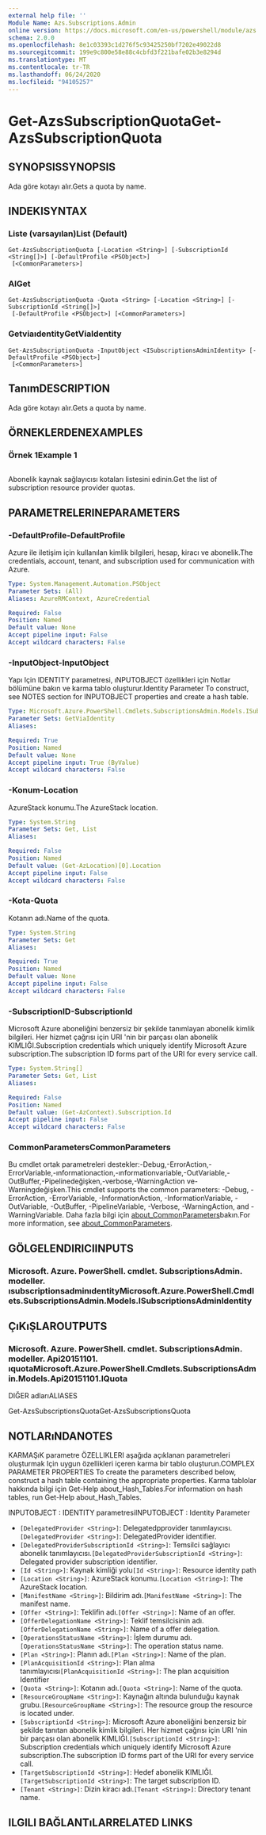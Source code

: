 ```yaml
---
external help file: ''
Module Name: Azs.Subscriptions.Admin
online version: https://docs.microsoft.com/en-us/powershell/module/azs.subscriptions.admin/get-azssubscriptionquota
schema: 2.0.0
ms.openlocfilehash: 8e1c03393c1d276f5c93425250bf7202e49022d8
ms.sourcegitcommit: 199e9c800e58e88c4cbfd3f221bafe02b3e8294d
ms.translationtype: MT
ms.contentlocale: tr-TR
ms.lasthandoff: 06/24/2020
ms.locfileid: "94105257"
---
```

# <span data-ttu-id="0f524-101">Get-AzsSubscriptionQuota</span><span class="sxs-lookup"><span data-stu-id="0f524-101">Get-AzsSubscriptionQuota</span></span>

## <span data-ttu-id="0f524-102">SYNOPSIS</span><span class="sxs-lookup"><span data-stu-id="0f524-102">SYNOPSIS</span></span>
<span data-ttu-id="0f524-103">Ada göre kotayı alır.</span><span class="sxs-lookup"><span data-stu-id="0f524-103">Gets a quota by name.</span></span>

## <span data-ttu-id="0f524-104">INDEKI</span><span class="sxs-lookup"><span data-stu-id="0f524-104">SYNTAX</span></span>

### <span data-ttu-id="0f524-105">Liste (varsayılan)</span><span class="sxs-lookup"><span data-stu-id="0f524-105">List (Default)</span></span>
```
Get-AzsSubscriptionQuota [-Location <String>] [-SubscriptionId <String[]>] [-DefaultProfile <PSObject>]
 [<CommonParameters>]
```

### <span data-ttu-id="0f524-106">Al</span><span class="sxs-lookup"><span data-stu-id="0f524-106">Get</span></span>
```
Get-AzsSubscriptionQuota -Quota <String> [-Location <String>] [-SubscriptionId <String[]>]
 [-DefaultProfile <PSObject>] [<CommonParameters>]
```

### <span data-ttu-id="0f524-107">Getviaıdentity</span><span class="sxs-lookup"><span data-stu-id="0f524-107">GetViaIdentity</span></span>
```
Get-AzsSubscriptionQuota -InputObject <ISubscriptionsAdminIdentity> [-DefaultProfile <PSObject>]
 [<CommonParameters>]
```

## <span data-ttu-id="0f524-108">Tanım</span><span class="sxs-lookup"><span data-stu-id="0f524-108">DESCRIPTION</span></span>
<span data-ttu-id="0f524-109">Ada göre kotayı alır.</span><span class="sxs-lookup"><span data-stu-id="0f524-109">Gets a quota by name.</span></span>

## <span data-ttu-id="0f524-110">ÖRNEKLERDEN</span><span class="sxs-lookup"><span data-stu-id="0f524-110">EXAMPLES</span></span>

### <span data-ttu-id="0f524-111">Örnek 1</span><span class="sxs-lookup"><span data-stu-id="0f524-111">Example 1</span></span>
```powershell

```

<span data-ttu-id="0f524-112">Abonelik kaynak sağlayıcısı kotaları listesini edinin.</span><span class="sxs-lookup"><span data-stu-id="0f524-112">Get the list of subscription resource provider quotas.</span></span>

## <span data-ttu-id="0f524-113">PARAMETRELERINE</span><span class="sxs-lookup"><span data-stu-id="0f524-113">PARAMETERS</span></span>

### <span data-ttu-id="0f524-114">-DefaultProfile</span><span class="sxs-lookup"><span data-stu-id="0f524-114">-DefaultProfile</span></span>
<span data-ttu-id="0f524-115">Azure ile iletişim için kullanılan kimlik bilgileri, hesap, kiracı ve abonelik.</span><span class="sxs-lookup"><span data-stu-id="0f524-115">The credentials, account, tenant, and subscription used for communication with Azure.</span></span>

```yaml
Type: System.Management.Automation.PSObject
Parameter Sets: (All)
Aliases: AzureRMContext, AzureCredential

Required: False
Position: Named
Default value: None
Accept pipeline input: False
Accept wildcard characters: False

```

### <span data-ttu-id="0f524-116">-InputObject</span><span class="sxs-lookup"><span data-stu-id="0f524-116">-InputObject</span></span>
<span data-ttu-id="0f524-117">Yapı Için IDENTITY parametresi, ıNPUTOBJECT özellikleri için Notlar bölümüne bakın ve karma tablo oluşturur.</span><span class="sxs-lookup"><span data-stu-id="0f524-117">Identity Parameter To construct, see NOTES section for INPUTOBJECT properties and create a hash table.</span></span>

```yaml
Type: Microsoft.Azure.PowerShell.Cmdlets.SubscriptionsAdmin.Models.ISubscriptionsAdminIdentity
Parameter Sets: GetViaIdentity
Aliases:

Required: True
Position: Named
Default value: None
Accept pipeline input: True (ByValue)
Accept wildcard characters: False

```

### <span data-ttu-id="0f524-118">-Konum</span><span class="sxs-lookup"><span data-stu-id="0f524-118">-Location</span></span>
<span data-ttu-id="0f524-119">AzureStack konumu.</span><span class="sxs-lookup"><span data-stu-id="0f524-119">The AzureStack location.</span></span>

```yaml
Type: System.String
Parameter Sets: Get, List
Aliases:

Required: False
Position: Named
Default value: (Get-AzLocation)[0].Location
Accept pipeline input: False
Accept wildcard characters: False

```

### <span data-ttu-id="0f524-120">-Kota</span><span class="sxs-lookup"><span data-stu-id="0f524-120">-Quota</span></span>
<span data-ttu-id="0f524-121">Kotanın adı.</span><span class="sxs-lookup"><span data-stu-id="0f524-121">Name of the quota.</span></span>

```yaml
Type: System.String
Parameter Sets: Get
Aliases:

Required: True
Position: Named
Default value: None
Accept pipeline input: False
Accept wildcard characters: False

```

### <span data-ttu-id="0f524-122">-SubscriptionID</span><span class="sxs-lookup"><span data-stu-id="0f524-122">-SubscriptionId</span></span>
<span data-ttu-id="0f524-123">Microsoft Azure aboneliğini benzersiz bir şekilde tanımlayan abonelik kimlik bilgileri. Her hizmet çağrısı için URI 'nin bir parçası olan abonelik KIMLIĞI.</span><span class="sxs-lookup"><span data-stu-id="0f524-123">Subscription credentials which uniquely identify Microsoft Azure subscription.The subscription ID forms part of the URI for every service call.</span></span>

```yaml
Type: System.String[]
Parameter Sets: Get, List
Aliases:

Required: False
Position: Named
Default value: (Get-AzContext).Subscription.Id
Accept pipeline input: False
Accept wildcard characters: False

```

### <span data-ttu-id="0f524-124">CommonParameters</span><span class="sxs-lookup"><span data-stu-id="0f524-124">CommonParameters</span></span>
<span data-ttu-id="0f524-125">Bu cmdlet ortak parametreleri destekler:-Debug,-ErrorAction,-ErrorVariable,-ınformationaction,-ınformationvariable,-OutVariable,-OutBuffer,-Pipelinedeğişken,-verbose,-WarningAction ve-Warningdeğişken.</span><span class="sxs-lookup"><span data-stu-id="0f524-125">This cmdlet supports the common parameters: -Debug, -ErrorAction, -ErrorVariable, -InformationAction, -InformationVariable, -OutVariable, -OutBuffer, -PipelineVariable, -Verbose, -WarningAction, and -WarningVariable.</span></span> <span data-ttu-id="0f524-126">Daha fazla bilgi için [about_CommonParameters](http://go.microsoft.com/fwlink/?LinkID=113216)bakın.</span><span class="sxs-lookup"><span data-stu-id="0f524-126">For more information, see [about_CommonParameters](http://go.microsoft.com/fwlink/?LinkID=113216).</span></span>

## <span data-ttu-id="0f524-127">GÖLGELENDIRICI</span><span class="sxs-lookup"><span data-stu-id="0f524-127">INPUTS</span></span>

### <span data-ttu-id="0f524-128">Microsoft. Azure. PowerShell. cmdlet. SubscriptionsAdmin. modeller. ısubscriptionsadminıdentity</span><span class="sxs-lookup"><span data-stu-id="0f524-128">Microsoft.Azure.PowerShell.Cmdlets.SubscriptionsAdmin.Models.ISubscriptionsAdminIdentity</span></span>

## <span data-ttu-id="0f524-129">ÇıKıŞLAR</span><span class="sxs-lookup"><span data-stu-id="0f524-129">OUTPUTS</span></span>

### <span data-ttu-id="0f524-130">Microsoft. Azure. PowerShell. cmdlet. SubscriptionsAdmin. modeller. Api20151101. ıquota</span><span class="sxs-lookup"><span data-stu-id="0f524-130">Microsoft.Azure.PowerShell.Cmdlets.SubscriptionsAdmin.Models.Api20151101.IQuota</span></span>

<span data-ttu-id="0f524-131">DIĞER adları</span><span class="sxs-lookup"><span data-stu-id="0f524-131">ALIASES</span></span>

<span data-ttu-id="0f524-132">Get-AzsSubscriptionsQuota</span><span class="sxs-lookup"><span data-stu-id="0f524-132">Get-AzsSubscriptionsQuota</span></span>

## <span data-ttu-id="0f524-133">NOTLARıNDA</span><span class="sxs-lookup"><span data-stu-id="0f524-133">NOTES</span></span>

<span data-ttu-id="0f524-134">KARMAŞıK parametre ÖZELLIKLERI aşağıda açıklanan parametreleri oluşturmak Için uygun özellikleri içeren karma bir tablo oluşturun.</span><span class="sxs-lookup"><span data-stu-id="0f524-134">COMPLEX PARAMETER PROPERTIES To create the parameters described below, construct a hash table containing the appropriate properties.</span></span> <span data-ttu-id="0f524-135">Karma tablolar hakkında bilgi için Get-Help about_Hash_Tables.</span><span class="sxs-lookup"><span data-stu-id="0f524-135">For information on hash tables, run Get-Help about_Hash_Tables.</span></span>

<span data-ttu-id="0f524-136">INPUTOBJECT <ISubscriptionsAdminIdentity> : IDENTITY parametresi</span><span class="sxs-lookup"><span data-stu-id="0f524-136">INPUTOBJECT <ISubscriptionsAdminIdentity>: Identity Parameter</span></span>
  - <span data-ttu-id="0f524-137">`[DelegatedProvider <String>]`: Delegatedpprovider tanımlayıcısı.</span><span class="sxs-lookup"><span data-stu-id="0f524-137">`[DelegatedProvider <String>]`: DelegatedProvider identifier.</span></span>
  - <span data-ttu-id="0f524-138">`[DelegatedProviderSubscriptionId <String>]`: Temsilci sağlayıcı abonelik tanımlayıcısı.</span><span class="sxs-lookup"><span data-stu-id="0f524-138">`[DelegatedProviderSubscriptionId <String>]`: Delegated provider subscription identifier.</span></span>
  - <span data-ttu-id="0f524-139">`[Id <String>]`: Kaynak kimliği yolu</span><span class="sxs-lookup"><span data-stu-id="0f524-139">`[Id <String>]`: Resource identity path</span></span>
  - <span data-ttu-id="0f524-140">`[Location <String>]`: AzureStack konumu.</span><span class="sxs-lookup"><span data-stu-id="0f524-140">`[Location <String>]`: The AzureStack location.</span></span>
  - <span data-ttu-id="0f524-141">`[ManifestName <String>]`: Bildirim adı.</span><span class="sxs-lookup"><span data-stu-id="0f524-141">`[ManifestName <String>]`: The manifest name.</span></span>
  - <span data-ttu-id="0f524-142">`[Offer <String>]`: Teklifin adı.</span><span class="sxs-lookup"><span data-stu-id="0f524-142">`[Offer <String>]`: Name of an offer.</span></span>
  - <span data-ttu-id="0f524-143">`[OfferDelegationName <String>]`: Teklif temsilcisinin adı.</span><span class="sxs-lookup"><span data-stu-id="0f524-143">`[OfferDelegationName <String>]`: Name of a offer delegation.</span></span>
  - <span data-ttu-id="0f524-144">`[OperationsStatusName <String>]`: İşlem durumu adı.</span><span class="sxs-lookup"><span data-stu-id="0f524-144">`[OperationsStatusName <String>]`: The operation status name.</span></span>
  - <span data-ttu-id="0f524-145">`[Plan <String>]`: Planın adı.</span><span class="sxs-lookup"><span data-stu-id="0f524-145">`[Plan <String>]`: Name of the plan.</span></span>
  - <span data-ttu-id="0f524-146">`[PlanAcquisitionId <String>]`: Plan alma tanımlayıcısı</span><span class="sxs-lookup"><span data-stu-id="0f524-146">`[PlanAcquisitionId <String>]`: The plan acquisition Identifier</span></span>
  - <span data-ttu-id="0f524-147">`[Quota <String>]`: Kotanın adı.</span><span class="sxs-lookup"><span data-stu-id="0f524-147">`[Quota <String>]`: Name of the quota.</span></span>
  - <span data-ttu-id="0f524-148">`[ResourceGroupName <String>]`: Kaynağın altında bulunduğu kaynak grubu.</span><span class="sxs-lookup"><span data-stu-id="0f524-148">`[ResourceGroupName <String>]`: The resource group the resource is located under.</span></span>
  - <span data-ttu-id="0f524-149">`[SubscriptionId <String>]`: Microsoft Azure aboneliğini benzersiz bir şekilde tanıtan abonelik kimlik bilgileri. Her hizmet çağrısı için URI 'nin bir parçası olan abonelik KIMLIĞI.</span><span class="sxs-lookup"><span data-stu-id="0f524-149">`[SubscriptionId <String>]`: Subscription credentials which uniquely identify Microsoft Azure subscription.The subscription ID forms part of the URI for every service call.</span></span>
  - <span data-ttu-id="0f524-150">`[TargetSubscriptionId <String>]`: Hedef abonelik KIMLIĞI.</span><span class="sxs-lookup"><span data-stu-id="0f524-150">`[TargetSubscriptionId <String>]`: The target subscription ID.</span></span>
  - <span data-ttu-id="0f524-151">`[Tenant <String>]`: Dizin kiracı adı.</span><span class="sxs-lookup"><span data-stu-id="0f524-151">`[Tenant <String>]`: Directory tenant name.</span></span>

## <span data-ttu-id="0f524-152">ILGILI BAĞLANTıLAR</span><span class="sxs-lookup"><span data-stu-id="0f524-152">RELATED LINKS</span></span>

